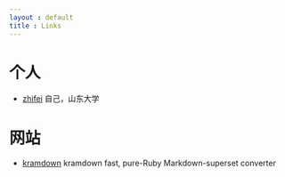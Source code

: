 ```yaml
---
layout : default
title : Links
---
```


# 个人

* [zhifei](http://zhifeiding.github.io) 自己，山东大学

# 网站

* [kramdown](http://http://kramdown.gettalong.org/) kramdown fast, pure-Ruby Markdown-superset converter
